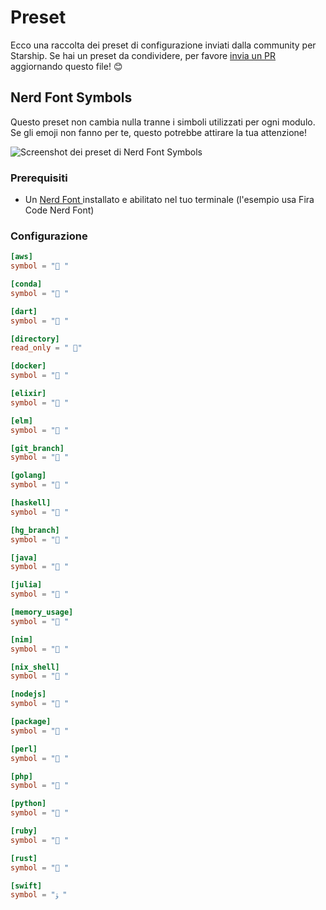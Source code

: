 # Preset

Ecco una raccolta dei preset di configurazione inviati dalla community per Starship. Se hai un preset da condividere, per favore [ invia un PR ](https://github.com/starship/starship/edit/master/docs/presets/README.md) aggiornando questo file! 😊

## Nerd Font Symbols

Questo preset non cambia nulla tranne i simboli utilizzati per ogni modulo. Se gli emoji non fanno per te, questo potrebbe attirare la tua attenzione!

![Screenshot dei preset di Nerd Font Symbols](/presets/nerd-font-symbols.png)

### Prerequisiti

- Un [ Nerd Font ](https://www.nerdfonts.com/) installato e abilitato nel tuo terminale (l'esempio usa Fira Code Nerd Font)

### Configurazione

```toml
[aws]
symbol = " "

[conda]
symbol = " "

[dart]
symbol = " "

[directory]
read_only = " "

[docker]
symbol = " "

[elixir]
symbol = " "

[elm]
symbol = " "

[git_branch]
symbol = " "

[golang]
symbol = " "

[haskell]
symbol = " "

[hg_branch]
symbol = " "

[java]
symbol = " "

[julia]
symbol = " "

[memory_usage]
symbol = " "

[nim]
symbol = " "

[nix_shell]
symbol = " "

[nodejs]
symbol = " "

[package]
symbol = " "

[perl]
symbol = " "

[php]
symbol = " "

[python]
symbol = " "

[ruby]
symbol = " "

[rust]
symbol = " "

[swift]
symbol = "ﯣ "
```
